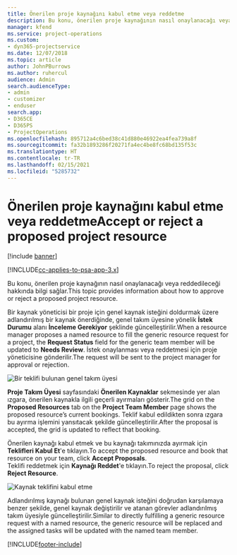 ```yaml
---
title: Önerilen proje kaynağını kabul etme veya reddetme
description: Bu konu, önerilen proje kaynağının nasıl onaylanacağı veya reddedileceği hakkında bilgi sağlar.
manager: kfend
ms.service: project-operations
ms.custom:
- dyn365-projectservice
ms.date: 12/07/2018
ms.topic: article
author: JohnPBurrows
ms.author: ruhercul
audience: Admin
search.audienceType:
- admin
- customizer
- enduser
search.app:
- D365CE
- D365PS
- ProjectOperations
ms.openlocfilehash: 895712a4c6bed38c41d880e46922ea4fea739a8f
ms.sourcegitcommit: fa32b1893286f20271fa4ec4be8fc68bd135f53c
ms.translationtype: HT
ms.contentlocale: tr-TR
ms.lasthandoff: 02/15/2021
ms.locfileid: "5285732"
---
```

# <a name="accept-or-reject-a-proposed-project-resource"></a><span data-ttu-id="d7c13-103">Önerilen proje kaynağını kabul etme veya reddetme</span><span class="sxs-lookup"><span data-stu-id="d7c13-103">Accept or reject a proposed project resource</span></span>

[!include [banner](../includes/psa-now-project-operations.md)]

[!INCLUDE[cc-applies-to-psa-app-3.x](../includes/cc-applies-to-psa-app-3x.md)]

<span data-ttu-id="d7c13-104">Bu konu, önerilen proje kaynağının nasıl onaylanacağı veya reddedileceği hakkında bilgi sağlar.</span><span class="sxs-lookup"><span data-stu-id="d7c13-104">This topic provides information about how to approve or reject a proposed project resource.</span></span>

<span data-ttu-id="d7c13-105">Bir kaynak yöneticisi bir proje için genel kaynak isteğini doldurmak üzere adlandırılmış bir kaynak önerdiğinde, genel takım üyesine yönelik **İstek Durumu** alanı **İnceleme Gerekiyor** şeklinde güncelleştirilir.</span><span class="sxs-lookup"><span data-stu-id="d7c13-105">When a resource manager proposes a named resource to fill the generic resource request for a project, the **Request Status** field for the generic team member will be updated to **Needs Review**.</span></span> <span data-ttu-id="d7c13-106">İstek onaylanması veya reddetmesi için proje yöneticisine gönderilir.</span><span class="sxs-lookup"><span data-stu-id="d7c13-106">The request will be sent to the project manager for approval or rejection.</span></span>

![Bir teklifi bulunan genel takım üyesi](media/RM-how-to-19.png)

<span data-ttu-id="d7c13-108">**Proje Takım Üyesi** sayfasındaki **Önerilen Kaynaklar** sekmesinde yer alan ızgara, önerilen kaynakla ilgili geçerli ayırmaları gösterir.</span><span class="sxs-lookup"><span data-stu-id="d7c13-108">The grid on the **Proposed Resources** tab on the **Project Team Member** page shows the proposed resource’s current bookings.</span></span> <span data-ttu-id="d7c13-109">Teklif kabul edildikten sonra ızgara bu ayırma işlemini yansıtacak şekilde güncelleştirilir.</span><span class="sxs-lookup"><span data-stu-id="d7c13-109">After the proposal is accepted, the grid is updated to reflect that booking.</span></span> 

<span data-ttu-id="d7c13-110">Önerilen kaynağı kabul etmek ve bu kaynağı takımınızda ayırmak için **Teklifleri Kabul Et**'e tıklayın.</span><span class="sxs-lookup"><span data-stu-id="d7c13-110">To accept the proposed resource and book that resource on your team, click **Accept Proposals**.</span></span>  
<span data-ttu-id="d7c13-111">Teklifi reddetmek için **Kaynağı Reddet**'e tıklayın.</span><span class="sxs-lookup"><span data-stu-id="d7c13-111">To reject the proposal, click **Reject Resource**.</span></span>

![Kaynak teklifini kabul etme](media/RM-how-to-20.png) 

<span data-ttu-id="d7c13-113">Adlandırılmış kaynağı bulunan genel kaynak isteğini doğrudan karşılamaya benzer şekilde, genel kaynak değiştirilir ve atanan görevler adlandırılmış takım üyesiyle güncelleştirilir.</span><span class="sxs-lookup"><span data-stu-id="d7c13-113">Similar to directly fulfilling a generic resource request with a named resource, the generic resource will be replaced and the assigned tasks will be updated with the named team member.</span></span>


[!INCLUDE[footer-include](../includes/footer-banner.md)]